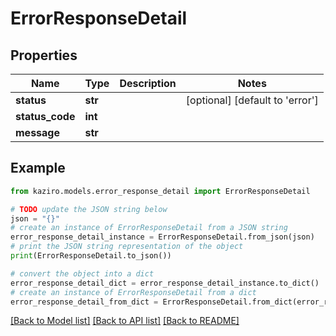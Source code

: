 # ErrorResponseDetail

## Properties

| Name            | Type    | Description | Notes                           |
| --------------- | ------- | ----------- | ------------------------------- |
| **status**      | **str** |             | [optional] [default to 'error'] |
| **status_code** | **int** |             |
| **message**     | **str** |             |

## Example

```python
from kaziro.models.error_response_detail import ErrorResponseDetail

# TODO update the JSON string below
json = "{}"
# create an instance of ErrorResponseDetail from a JSON string
error_response_detail_instance = ErrorResponseDetail.from_json(json)
# print the JSON string representation of the object
print(ErrorResponseDetail.to_json())

# convert the object into a dict
error_response_detail_dict = error_response_detail_instance.to_dict()
# create an instance of ErrorResponseDetail from a dict
error_response_detail_from_dict = ErrorResponseDetail.from_dict(error_response_detail_dict)
```

[[Back to Model list]](../README.md#documentation-for-models) [[Back to API list]](../README.md#documentation-for-api-endpoints) [[Back to README]](../README.md)
